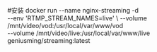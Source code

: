 #安装
docker run --name nginx-streaming -d \
    --env 'RTMP_STREAM_NAMES=live' \ 
    --volume /mnt/video/vod:/usr/local/var/www/vod \
    --volume /mnt/video/live:/usr/local/var/www/live \
    geniusming/streaming:latest

